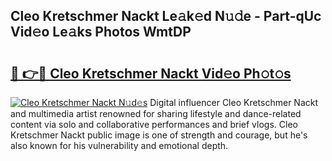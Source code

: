 ## Cleo Kretschmer Nackt Le𝚊k𝚎d N𝚞𝚍e - Part-qUc Vid𝚎o Le𝚊ks Photos WmtDP

# <h2><a href="http://fb2u4kc.evod.top/?m=Cleo+Kretschmer+Nackt">🔗 👉🔴 Cleo Kretschmer Nackt Vid𝚎o Ph𝚘t𝚘s</a></h2>

[![Cleo Kretschmer Nackt N𝚞d𝚎s](https://i.imgur.com/8V9OHl7.gif)](http://fb2u4kc.evod.top/?m=Cleo+Kretschmer+Nackt)
Digital influencer Cleo Kretschmer Nackt and multimedia artist renowned for sharing lifestyle and dance-related content via solo and collaborative performances and brief vlogs. Cleo Kretschmer Nackt public image is one of strength and courage, but he's also known for his vulnerability and emotional depth. 
